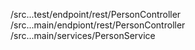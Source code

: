 /src...test/endpoint/rest/PersonController
/src...main/endpiont/rest/PersonController
/src...main/services/PersonService
